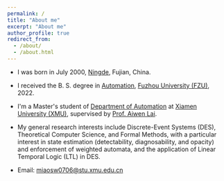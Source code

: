 ```yaml
---
permalink: /
title: "About me"
excerpt: "About me"
author_profile: true
redirect_from: 
  - /about/
  - /about.html
---
```


- I was born in July 2000, [Ningde](https://en.wikipedia.org/wiki/Ningde), Fujian, China.

- I received the B. S. degree in [Automation](https://dqxy.fzu.edu.cn/en/), [Fuzhou University (FZU)](https://en.fzu.edu.cn/), 2022.

- I'm a Master's student of [Department of Automation](https://auto.xmu.edu.cn/) at [Xiamen University (XMU)](https://en.xmu.edu.cn/main.htm), supervised by [Prof. Aiwen Lai](https://aivens123.github.io/aiwenlai.github.io/).

- My general research interests include Discrete-Event Systems (DES), Theoretical Computer Science, and Formal Methods, with a particular interest in state estimation (detectability, diagnosability, and opacity) and enforcement of weighted automata, and the application of Linear Temporal Logic (LTL) in DES.

- Email: miaosw0706@stu.xmu.edu.cn

<!-- For more info
------
More info about configuring academicpages can be found in [the guide](https://academicpages.github.io/markdown/). The [guides for the Minimal Mistakes theme](https://mmistakes.github.io/minimal-mistakes/docs/configuration/) (which this theme was forked from) might also be helpful. -->

